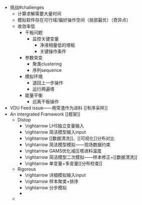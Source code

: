 - 挑战#challenges
	- 计算求解需要大量时间
	- 模拟软件存在可行域/偏好操作空间（局部最优）（奇异点）
	- 收敛率低
		- 干板问题
			- 监控关键变量
				- 净液相量低的塔板
				- 关键操作条件
		- 参数突变
			- 聚类clustering
			- 序列sequence
		- 模拟环境
			- 退回上一步操作
			- 运行两遍塔
		- 能量平衡
			- 远离干板操作
- VDU Feed issue——用常渣作为进料
  [[有序采样]]
- An intergrated Framework
  [[框架]]
	- Distop
		- \rightarrow LHS独立变量输入
		- \rightarrow 简洁模型输入input
		- \rightarrow [[数据清洗]]、[[可视化]]分布对比
		- \rightarrow 简洁模型模拟——现场数据约束
		- \rightarrow GAMS优化减压塔进料温度
		- \rightarrow 简洁模型二次模拟——样本修正+[[数据清洗]]
		- \rightarrow 单变量+多变量[[分布检查]]
	- Rigorous
		- \rightarrow 详细模拟输入input
		- \rightarrow 样本聚类+排序
		- \rightarrow 分步模拟
		-
	-